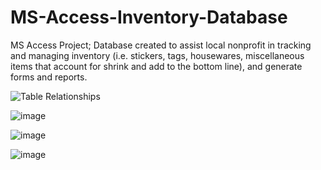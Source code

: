 # MS-Access-Inventory-Database
MS Access Project; Database created to assist local nonprofit in tracking and managing inventory (i.e. stickers, tags, housewares, miscellaneous items that account for shrink and add to the bottom line), and generate forms and reports.

![Table Relationships](https://github.com/ChristinanJames/MS-Access-Inventory-Database/assets/160377293/2f3a1adb-dc54-4217-ae37-b8bb135f0274)



![image](https://github.com/ChristinanJames/MS-Access-Inventory-Database/assets/160377293/9e48adcd-9467-4235-86da-89e52ac63d30)

![image](https://github.com/ChristinanJames/MS-Access-Inventory-Database/assets/160377293/35154cd6-2cd7-402c-8514-f19aef0cfda3)

![image](https://github.com/ChristinanJames/MS-Access-Inventory-Database/assets/160377293/5eda6ce2-69de-4bce-a19b-25bebf0992b6)
